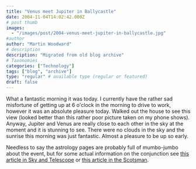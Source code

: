 ```yaml
---
title: "Venus meet Jupiter in Ballycastle"
date: 2004-11-04T14:02:42.000Z
# post thumb
images:
  - "/images/post/2004-venus-meet-jupiter-in-ballycastle.jpg"
#author
author: "Martin Woodward"
# description
description: "Migrated from old blog archive"
# Taxonomies
categories: ["Technology"]
tags: ["blog", "archive"]
type: "regular" # available type (regular or featured)
draft: false
---
```


What a fantastic morning it was today.  I currently have the rather sad misfortune of getting up at 6 o'clock in the morning to drive to work, however it was an absolute pleasure today.  Walked out the house to see this view (looked better than this rather poor picture taken on my phone shows).  Anyway, Jupiter and Venus are really close to each other in the sky at the moment and it is stunning to see.  There were no clouds in the sky and the sunrise this morning was just fantastic.  Almost a pleasure to be up so early.

Needless to say the astrology pages are probably full of mumbo-jumbo about the event, but for some actual information on the conjunction see [this article in Sky and Telescope](http://skyandtelescope.com/observing/objects/planets/article_1364_1.asp) or [this article in the Scotsman](http://news.scotsman.com/features.cfm?id=1261002004).